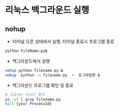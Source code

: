 # 리눅스 백그라운드 실행
## nohup

- 터미널 오픈 상태에서 실행, 터미널 종료시 프로그램 종료
```bash
python FileName.py&
```

- 백그라운드에서 실행
```bash
nohup python filename.py &
nohup  python -u filename.py  >  로그파일명 &
```

- 백그라운드 프로그램 확인 및 종료
```bash
# 프로세스 아이디 확인
ps -ef | grep filename.py
kill {your ProcessId}
```
